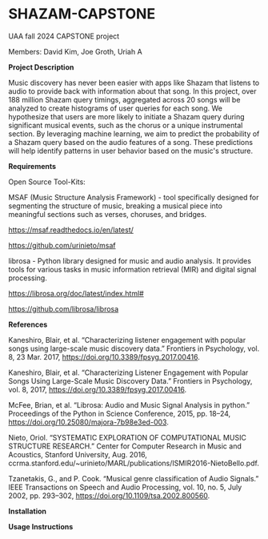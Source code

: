 # SHAZAM-CAPSTONE
UAA fall 2024 CAPSTONE project

Members: David Kim, Joe Groth, Uriah A

**Project Description**

Music discovery has never been easier with apps like Shazam that listens to audio to provide back with information about that song. In this project, over 188 million Shazam query timings, aggregated across 20 songs will be analyzed to create histograms of user queries for each song. We hypothesize that users are more likely to initiate a Shazam query during significant musical events, such as the chorus or a unique instrumental section. By leveraging machine learning, we aim to predict the probability of a Shazam query based on the audio features of a song. These predictions will help identify patterns in user behavior based on the music's structure.

**Requirements**

Open Source Tool-Kits:

MSAF (Music Structure Analysis Framework) - tool specifically designed for segmenting the structure of music, breaking a musical piece into meaningful sections such as verses, choruses, and bridges.

https://msaf.readthedocs.io/en/latest/

https://github.com/urinieto/msaf

librosa - Python library designed for music and audio analysis. It provides tools for various tasks in music information retrieval (MIR) and digital signal processing.

https://librosa.org/doc/latest/index.html#

https://github.com/librosa/librosa

**References**

Kaneshiro, Blair, et al. “Characterizing listener engagement with popular songs using large-scale music discovery data.” Frontiers in Psychology, vol. 8, 23 Mar. 2017, https://doi.org/10.3389/fpsyg.2017.00416.

Kaneshiro, Blair, et al. “Characterizing Listener Engagement with Popular Songs Using Large-Scale Music Discovery Data.” Frontiers in Psychology, vol. 8, 2017, https://doi.org/10.3389/fpsyg.2017.00416.

McFee, Brian, et al. “Librosa: Audio and Music Signal Analysis in python.” Proceedings of the Python in Science Conference, 2015, pp. 18–24, https://doi.org/10.25080/majora-7b98e3ed-003.

Nieto, Oriol. “SYSTEMATIC EXPLORATION OF COMPUTATIONAL MUSIC  STRUCTURE RESEARCH.” Center for Computer Research in Music and Acoustics, Stanford University, Aug. 2016, ccrma.stanford.edu/~urinieto/MARL/publications/ISMIR2016-NietoBello.pdf.

Tzanetakis, G., and P. Cook. “Musical genre classification of Audio Signals.” IEEE Transactions on Speech and Audio Processing, vol. 10, no. 5, July 2002, pp. 293–302, https://doi.org/10.1109/tsa.2002.800560. 

**Installation**


**Usage Instructions**



